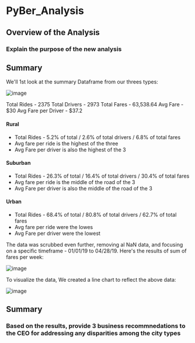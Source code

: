 # PyBer_Analysis
## Overview of the Analysis
### Explain the purpose of the new analysis
## Summary
We'll 1st look at the summary Dataframe from our threes types:

![image](https://user-images.githubusercontent.com/94253815/147363389-c7029d15-549b-4dd7-ae7b-c70029af9976.png)

Total Rides - 2375
Total Drivers - 2973
Total Fares - 63,538.64
Avg Fare - $30
Avg Fare per Driver - $37.2

#### Rural
 - Total Rides - 5.2% of total / 2.6% of total drivers / 6.8% of total fares
 - Avg fare per ride is the highest of the three
 - Avg Fare per driver is also the highest of the 3
#### Suburban
 - Total Rides - 26.3% of total / 16.4% of total drivers / 30.4% of total fares
 - Avg fare per ride is the middle of the road of the 3
 - Avg Fare per driver is also the middle of the road of the 3
#### Urban
- Total Rides - 68.4% of total / 80.8% of total drivers / 62.7% of total fares
 - Avg fare per ride were the lowes
 - Avg Fare per driver were the lowest

The data was scrubbed even further, removing al NaN data, and focusing on a specific timeframe - 01/01/19 to 04/28/19.  Here's the results of sum of fares per week:


![image](https://user-images.githubusercontent.com/94253815/147364743-cc8e3152-127e-4894-96fd-c2535c3ce429.png)

To visualize the data, We created a line chart to reflect the above data:

![image](https://user-images.githubusercontent.com/94253815/147364919-2e7b43aa-a8e4-40d1-bac9-90c6862a413f.png)


## Summary
### Based on the results, provide 3 business recommnedations to the CEO for addressing any disparities among the city types
